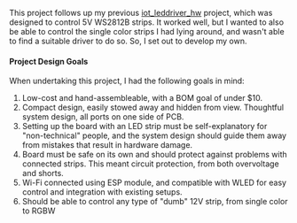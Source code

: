 
This project follows up my previous [iot_leddriver_hw](https://github.com/0xjmux/iot_leddriver_hw) project, which was designed to control 5V WS2812B strips. 
It worked well, but I wanted to also be able to control the single color strips I had lying around, and wasn't able to find a suitable driver to do so. 
So, I set out to develop my own. 


#### Project Design Goals
When undertaking this project, I had the following goals in mind:
1. Low-cost and hand-assembleable, with a BOM goal of under $10.
1. Compact design, easily stowed away and hidden from view. Thoughtful system design, all ports on one side of PCB. 
1. Setting up the board with an LED strip must be self-explanatory for "non-technical" people, and the system design should guide them away from mistakes that result in hardware damage. 
1. Board must be safe on its own and should protect against problems with connected strips. This meant circuit protection, from both overvoltage and shorts.
1. Wi-Fi connected using ESP module, and compatible with WLED for easy control and integration with existing setups. 
1. Should be able to control any type of "dumb" 12V strip, from single color to RGBW
